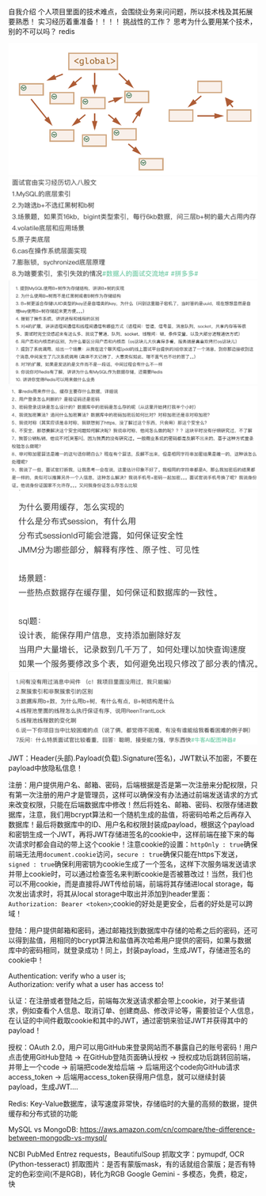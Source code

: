自我介绍
个人项目里面的技术难点，会围绕业务来问问题，所以技术栈及其拓展要熟悉！
实习经历着重准备！！！！
挑战性的工作？
思考为什么要用某个技术，别的不可以吗？
redis

![alt text](image.png)
![alt text](image-1.png)
![alt text](image-2.png)
![alt text](image-3.png)
![alt text](image-4.png)
![alt text](image-5.png)

JWT：Header(头部).Payload(负载).Signature(签名)，JWT默认不加密，不要在payload中放隐私信息！

注册：用户提供用户名、邮箱、密码，后端根据是否是第一次注册来分配权限，只有第一次注册的用户才是管理员，这样可以确保没有办法通过前端发送请求的方式来改变权限，只能在后端数据库中修改！然后将姓名、邮箱、密码、权限存储进数据库，注意，我们用bcrypt算法和一个随机生成的盐值，将密码哈希之后再存入数据库！最后将数据库中的ID、用户名和权限封装成payload，根据这个payload和密钥生成一个JWT，再将JWT存储进签名的cookie中，这样前端在接下来的每次请求时都会自动的带上这个cookie！注意cookie的设置：`httpOnly : true`确保前端无法用`document.cookie`访问，`secure : true`确保只能在https下发送，`signed : true`确保利用密钥为cookie生成了一个签名，这样下次服务端发送请求并带上cookie时，可以通过检查签名来判断cookie是否被篡改过！当然，我们也可以不用cookie，而是直接将JWT传给前端，前端将其存储进local storage，每次发出请求时，将其从local storage中取出并添加到header里面：`Authorization: Bearer <token>`;cookie的好处是更安全，后者的好处是可以跨域！

登陆：用户提供邮箱和密码，通过邮箱找到数据库中存储的哈希之后的密码，还可以得到盐值，用相同的bcrypt算法和盐值再次哈希用户提供的密码，如果与数据库中的密码相同，就登录成功！同上，封装payload，生成JWT，存储进签名的cookie中！

Authentication: verify who a user is;    
Authorization: verify what a user has access to!   

认证：在注册或者登陆之后，前端每次发送请求都会带上cookie，对于某些请求，例如查看个人信息、取消订单、创建商品、修改评论等，需要验证个人信息，在认证的中间件截取cookie和其中的JWT，通过密钥来验证JWT并获得其中的payload！

授权：OAuth 2.0，用户可以用GitHub来登录网站而不暴露自己的账号密码！用户点击使用GitHub登陆 -> 在GitHub登陆页面确认授权 -> 授权成功后跳转回前端，并带上一个code -> 前端把code发给后端 -> 后端用这个code向GitHub请求access_token -> 后端用access_token获得用户信息，就可以继续封装payload，生成JWT....

Redis: Key-Value数据库，读写速度非常快，存储临时的大量的高频的数据，提供缓存和分布式锁的功能

MySQL vs MongoDB: https://aws.amazon.com/cn/compare/the-difference-between-mongodb-vs-mysql/


NCBI PubMed
Entrez
requests，BeautifulSoup
抓取文字：pymupdf, OCR (Python-tesseract)
抓取图片：是否有蒙版mask，有的话就组合蒙版；是否有特定的色彩空间(不是RGB)，转化为RGB
Google Gemini - 多模态，免费，稳定，快